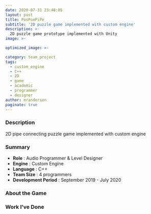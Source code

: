 ```yaml
---
date: 2020-07-31 23:48:05
layout: post
title: PooPooPiPe
subtitle: '2D puzzle game implemented with custom engine'
description: >-
  2D puzzle game prototype implemented with Unity
image: >-

optimized_image: >-

category: team_project
tags:
  - custom_engine
  - C++
  - 2D
  - game
  - academic
  - programmer
  - designer
author: mranderson
paginate: true
---
```


### Description
2D pipe connecting puzzle game implemented with custom engine

### Summary
* **Role** :  Audio Programmer & Level Designer
* **Engine** : Custom Engine
* **Language** : C++
* **Team Size** : 4 programmers 
* **Development Period** : September 2019 - July 2020


### About the Game



### Work I've Done
